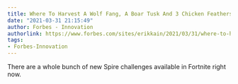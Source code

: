 ```yaml
---
title: Where To Harvest A Wolf Fang, A Boar Tusk And 3 Chicken Feathers In ‘Fortnite’
date: "2021-03-31 21:15:49"
author: Forbes - Innovation
authorlink: https://www.forbes.com/sites/erikkain/2021/03/31/where-to-harvest-a-wolf-fang-a-boar-tusk-and-3-chicken-feathers-in-fornite/
tags:
- Forbes-Innovation
---
```

There are a whole bunch of new Spire challenges available in Fortnite right now.